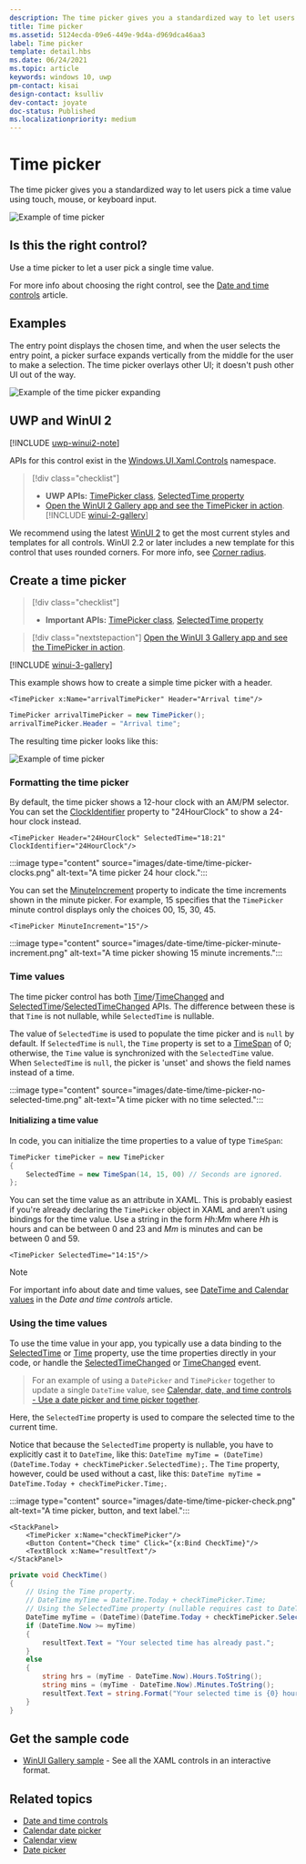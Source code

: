 ```yaml
---
description: The time picker gives you a standardized way to let users pick a time value using touch, mouse, or keyboard input.
title: Time picker
ms.assetid: 5124ecda-09e6-449e-9d4a-d969dca46aa3
label: Time picker
template: detail.hbs
ms.date: 06/24/2021
ms.topic: article
keywords: windows 10, uwp
pm-contact: kisai
design-contact: ksulliv
dev-contact: joyate
doc-status: Published
ms.localizationpriority: medium
---
```

# Time picker

The time picker gives you a standardized way to let users pick a time value using touch, mouse, or keyboard input.

![Example of time picker](images/time-picker-closed.png)

## Is this the right control?

Use a time picker to let a user pick a single time value.

For more info about choosing the right control, see the [Date and time controls](date-and-time.md) article.

## Examples

The entry point displays the chosen time, and when the user selects the entry point, a picker surface expands vertically from the middle for the user to make a selection. The time picker overlays other UI; it doesn't push other UI out of the way.

![Example of the time picker expanding](images/controls-timepicker-expand.gif)

## UWP and WinUI 2

[!INCLUDE [uwp-winui2-note](../../../includes/uwp-winui-2-note.md)]

APIs for this control exist in the [Windows.UI.Xaml.Controls](/uwp/api/Windows.UI.Xaml.Controls) namespace.

> [!div class="checklist"]
>
> - **UWP APIs:** [TimePicker class](/uwp/api/Windows.UI.Xaml.Controls.TimePicker), [SelectedTime property](/uwp/api/windows.ui.xaml.controls.timepicker.selectedtime)
> - [Open the WinUI 2 Gallery app and see the TimePicker in action](winui2gallery:/item/TimePicker). [!INCLUDE [winui-2-gallery](../../../includes/winui-2-gallery.md)]

We recommend using the latest [WinUI 2](../../winui/winui2/index.md) to get the most current styles and templates for all controls. WinUI 2.2 or later includes a new template for this control that uses rounded corners. For more info, see [Corner radius](../style/rounded-corner.md).

## Create a time picker

> [!div class="checklist"]
>
> - **Important APIs:** [TimePicker class](/windows/windows-app-sdk/api/winrt/microsoft.UI.Xaml.Controls.TimePicker), [SelectedTime property](/windows/windows-app-sdk/api/winrt/microsoft.ui.xaml.controls.timepicker.selectedtime)

> [!div class="nextstepaction"]
> [Open the WinUI 3 Gallery app and see the TimePicker in action](winui3gallery:/item/TimePicker).

[!INCLUDE [winui-3-gallery](../../../includes/winui-3-gallery.md)]

This example shows how to create a simple time picker with a header.

```xaml
<TimePicker x:Name="arrivalTimePicker" Header="Arrival time"/>
```

```csharp
TimePicker arrivalTimePicker = new TimePicker();
arrivalTimePicker.Header = "Arrival time";
```

The resulting time picker looks like this:

![Example of time picker](images/time-picker-closed.png)

### Formatting the time picker

By default, the time picker shows a 12-hour clock with an AM/PM selector. You can set the [ClockIdentifier](/windows/windows-app-sdk/api/winrt/microsoft.ui.xaml.controls.timepicker.clockidentifier) property to "24HourClock" to show a 24-hour clock instead.

```xaml
<TimePicker Header="24HourClock" SelectedTime="18:21" ClockIdentifier="24HourClock"/>
```

:::image type="content" source="images/date-time/time-picker-clocks.png" alt-text="A time picker 24 hour clock.":::

You can set the [MinuteIncrement](/windows/windows-app-sdk/api/winrt/microsoft.ui.xaml.controls.timepicker.minuteincrement) property to indicate the time increments shown in the minute picker. For example, 15 specifies that the `TimePicker` minute control displays only the choices 00, 15, 30, 45.

```xaml
<TimePicker MinuteIncrement="15"/>
```

:::image type="content" source="images/date-time/time-picker-minute-increment.png" alt-text="A time picker showing 15 minute increments.":::

### Time values

The time picker control has both [Time](/windows/windows-app-sdk/api/winrt/microsoft.ui.xaml.controls.timepicker.time)/[TimeChanged](/windows/windows-app-sdk/api/winrt/microsoft.ui.xaml.controls.timepicker.timechanged) and [SelectedTime](/windows/windows-app-sdk/api/winrt/microsoft.ui.xaml.controls.timepicker.selectedtime)/[SelectedTimeChanged](/windows/windows-app-sdk/api/winrt/microsoft.ui.xaml.controls.timepicker.selectedtimechanged) APIs. The difference between these is that `Time` is not nullable, while `SelectedTime` is nullable.

The value of `SelectedTime` is used to populate the time picker and is `null` by default. If `SelectedTime` is `null`, the `Time` property is set to a [TimeSpan](/dotnet/api/system.timespan?view=dotnet-uwp-10.0&preserve-view=true) of 0; otherwise, the `Time` value is synchronized with the `SelectedTime` value. When `SelectedTime` is `null`, the picker is 'unset' and shows the field names instead of a time.

:::image type="content" source="images/date-time/time-picker-no-selected-time.png" alt-text="A time picker with no time selected.":::

#### Initializing a time value

In code, you can initialize the time properties to a value of type `TimeSpan`:

```csharp
TimePicker timePicker = new TimePicker
{
    SelectedTime = new TimeSpan(14, 15, 00) // Seconds are ignored.
};
```

You can set the time value as an attribute in XAML. This is probably easiest if you're already declaring the `TimePicker` object in XAML and aren't using bindings for the time value. Use a string in the form *Hh:Mm* where *Hh* is hours and can be between 0 and 23 and *Mm* is minutes and can be between 0 and 59.

```xaml
<TimePicker SelectedTime="14:15"/>
```

> [!NOTE]
> For important info about date and time values, see [DateTime and Calendar values](date-and-time.md#datetime-and-calendar-values) in the *Date and time controls* article.

### Using the time values

To use the time value in your app, you typically use a data binding to the [SelectedTime](/windows/windows-app-sdk/api/winrt/microsoft.ui.xaml.controls.timepicker.selectedtime) or [Time](/windows/windows-app-sdk/api/winrt/microsoft.ui.xaml.controls.timepicker.time) property, use the time properties directly in your code, or handle the [SelectedTimeChanged](/windows/windows-app-sdk/api/winrt/microsoft.ui.xaml.controls.timepicker.selectedtimechanged) or [TimeChanged](/windows/windows-app-sdk/api/winrt/microsoft.ui.xaml.controls.timepicker.timechanged) event.

> For an example of using a `DatePicker` and `TimePicker` together to update a single `DateTime` value, see [Calendar, date, and time controls - Use a date picker and time picker together](./date-and-time.md#use-a-date-picker-and-time-picker-together).

Here, the `SelectedTime` property is used to compare the selected time to the current time.

Notice that because the `SelectedTime` property is nullable, you have to explicitly cast it to `DateTime`, like this: `DateTime myTime = (DateTime)(DateTime.Today + checkTimePicker.SelectedTime);`. The `Time` property, however, could be used without a cast, like this: `DateTime myTime = DateTime.Today + checkTimePicker.Time;`.

:::image type="content" source="images/date-time/time-picker-check.png" alt-text="A time picker, button, and text label.":::

```xaml
<StackPanel>
    <TimePicker x:Name="checkTimePicker"/>
    <Button Content="Check time" Click="{x:Bind CheckTime}"/>
    <TextBlock x:Name="resultText"/>
</StackPanel>
```

```csharp
private void CheckTime()
{
    // Using the Time property.
    // DateTime myTime = DateTime.Today + checkTimePicker.Time;
    // Using the SelectedTime property (nullable requires cast to DateTime).
    DateTime myTime = (DateTime)(DateTime.Today + checkTimePicker.SelectedTime);
    if (DateTime.Now >= myTime)
    {
        resultText.Text = "Your selected time has already past.";
    }
    else
    {
        string hrs = (myTime - DateTime.Now).Hours.ToString();
        string mins = (myTime - DateTime.Now).Minutes.ToString();
        resultText.Text = string.Format("Your selected time is {0} hours, {1} minutes from now.", hrs, mins);
    }
}
```

## Get the sample code

- [WinUI Gallery sample](https://github.com/Microsoft/WinUI-Gallery) - See all the XAML controls in an interactive format.

## Related topics

- [Date and time controls](date-and-time.md)
- [Calendar date picker](calendar-date-picker.md)
- [Calendar view](calendar-view.md)
- [Date picker](date-picker.md)